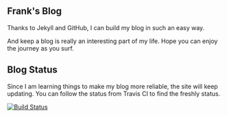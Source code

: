 ## Frank's Blog

Thanks to Jekyll and GitHub, I can build my blog in such an easy way.

And keep a blog is really an interesting part of my life. Hope you can enjoy the journey as you surf.

## Blog Status

Since I am learning things to make my blog more reliable, the site will keep updating. You can follow the status from Travis CI to find the freshly status.

[![Build Status](https://travis-ci.org/flinhong/blog.svg?branch=master)](https://travis-ci.org/flinhong/blog)
